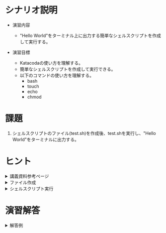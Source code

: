 # シナリオ説明
- 演習内容
  - "Hello World"をターミナル上に出力する簡単なシェルスクリプトを作成して実行する。

- 演習目標
  - Katacodaの使い方を理解する。
  - 簡単なシェルスクリプトを作成して実行できる。
  - 以下のコマンドの使い方を理解する。
    - bash
    - touch
    - echo
    - chmod

# 課題
1. シェルスクリプトのファイル(test.sh)を作成後、test.shを実行し、"Hello World"をターミナルに出力する。

# ヒント
<details><summary>講義資料参考ページ</summary><div>
- シェルスクリプトの書き方
  - p24~25
- シェルスクリプトの実行方法
  - p28～p35
</div></details>
  
<details><summary>ファイル作成</summary><div>

- ファイルはエディタ上のワークスペース上で右クリックを選択で作成
</div></details>

<details><summary>シェルスクリプト実行</summary><div>

- シェルスクリプトの実行には以下のどちらかを使用
  - `bash`を使用。
    - `bash シェルスクリプトファイル名`でファイルを実行する
  - 直接シェルスクリプトを実行
    - シェルスクリプトを実行するための**権限**が必要
    - 権限の付与には`chmod`を使用する。ファイルの権限変更のやり方は次の通り

  ``` sh
  $ chmod 755 test.sh
  ```
</div></details>



</div></details>

# 演習解答
<details><summary>解答例</summary><div>

## 解答例1  
## シェルスクリプトのファイル作成  

ファイル作成にはいくつかの方法がある

- エディタ

  エディタのROOT上で右クリックをして"New file"をクリック。  
  ファイル名に"test.sh"と入力してファイルを作成。  

- touchコマンド

  touchコマンドを使用して空ファイルを作成。  

```
$ touch test.sh
```

- viコマンドを  

  viコマンドを使用してファイルを作成する。

```
$ vi test.sh
```

## シェルスクリプトの内容書き込み  
作成したファイルにエディタから下記の内容を書き込む。  

```
#!/bin/bash
echo "Hello World"
```

## シェルスクリプトの実行

### bashで実行する場合

以下コマンドでtest.shを実行。  

```
$ bash test.sh
```

以下の内容がターミナル上に表示されていることを確認。  

```
Hello World
```

### 実行権限をつけて実行する場合

シェルスクリプトに実行権限を付与。  

```
$ chmod 755 test.sh
```

test.shを実行。  
```
$ ./test.sh
```

以下の内容がターミナル上に表示されていることを確認。  

```
Hello World
```